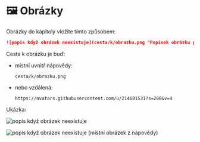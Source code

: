 # 🖼️ Obrázky

Obrázky do kapitoly vložíte tímto způsobem:

```markdown
![popis když obrázek neexistuje](cesta/k/obrazku.png "Popisek obrázku pro bublinovou nápovědu")
```

Cesta k obrázku je buď:
  - místní uvnitř nápovědy:  
    ```
    cesta/k/obrazku.png
    ```
  - nebo vzdálená:  
    ```
    https://avatars.githubusercontent.com/u/214681531?s=200&v=4
    ```

Ukázka:

![popis když obrázek neexistuje](https://avatars.githubusercontent.com/u/214681531?s=200&v=4 "Popisek obrázku pro bublinovou nápovědu")

![popis když obrázek neexistuje (místní obrázek z nápovědy)](_icon.png "místní obrázek z nápovědy")
